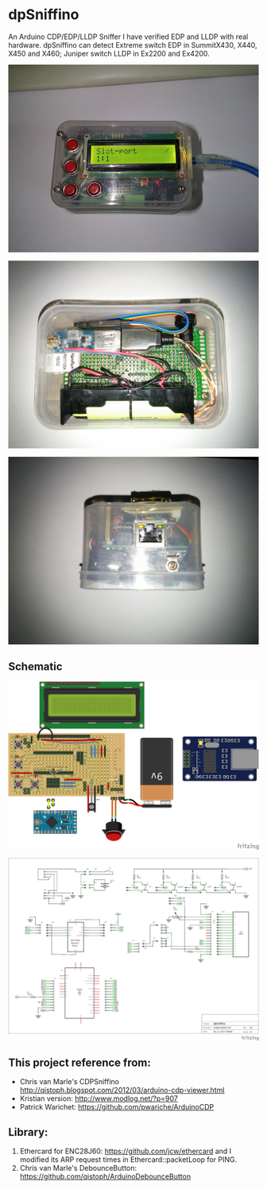 # dpSniffino #
An Arduino CDP/EDP/LLDP Sniffer
I have verified EDP and LLDP with real hardware. dpSniffino can detect Extreme switch EDP in SummitX430, X440, X450 and X460; Juniper switch LLDP in Ex2200 and Ex4200.


![Alt text](/photo/edp.jpg?raw=true "Trace EDP...")

![Alt text](/photo_pcb/back.jpg?raw=true "Back")

![Alt text](/photo_pcb/right.jpg?raw=true "Right")

## Schematic ##

![Alt text](/photo/component.jpg?raw=true "Component")

![Alt text](/photo/schematic.png?raw=true "Schematic")

## This project reference from: ##
- Chris van Marle's CDPSniffino http://qistoph.blogspot.com/2012/03/arduino-cdp-viewer.html
- Kristian version: http://www.modlog.net/?p=907
- Patrick Warichet: https://github.com/pwariche/ArduinoCDP

## Library: ##
1. Ethercard for ENC28J60: https://github.com/jcw/ethercard and I modified its ARP request times in Ethercard::packetLoop for PING.
2. Chris van Marle's DebounceButton: https://github.com/qistoph/ArduinoDebounceButton
